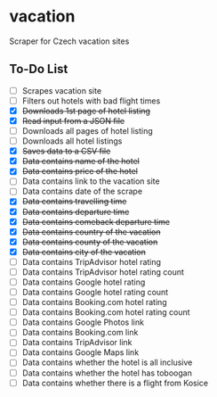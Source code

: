# vacation

Scraper for Czech vacation sites

## To-Do List

- [ ] Scrapes vacation site
- [ ] Filters out hotels with bad flight times
- [x] <del>Downloads 1st page of hotel listing</del>
- [x] <del>Read input from a JSON file</del>
- [ ] Downloads all pages of hotel listing
- [ ] Downloads all hotel listings
- [x] <del>Saves data to a CSV file</del>
- [x] <del>Data contains name of the hotel</del>
- [x] <del>Data contains price of the hotel</del>
- [ ] Data contains link to the vacation site
- [ ] Data contains date of the scrape
- [x] <del>Data contains travelling time</del>
- [x] <del>Data contains departure time</del>
- [x] <del>Data contains comeback departure time</del>
- [x] <del>Data contains country of the vacation</del>
- [x] <del>Data contains county of the vacation</del>
- [x] <del>Data contains city of the vacation</del>
- [ ] Data contains TripAdvisor hotel rating
- [ ] Data contains TripAdvisor hotel rating count
- [ ] Data contains Google hotel rating
- [ ] Data contains Google hotel rating count
- [ ] Data contains Booking.com hotel rating
- [ ] Data contains Booking.com hotel rating count
- [ ] Data contains Google Photos link
- [ ] Data contains Booking.com link
- [ ] Data contains TripAdvisor link
- [ ] Data contains Google Maps link
- [ ] Data contains whether the hotel is all inclusive
- [ ] Data contains whether the hotel has toboogan
- [ ] Data contains whether there is a flight from Kosice
